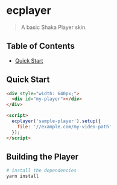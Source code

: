 # ecplayer
> A basic Shaka Player skin.

## Table of Contents

* [Quick Start](#quick-start)

## Quick Start


```html
<div style="width: 640px;">
  <div id="my-player"></div>
</div>

<script>
  ecplayer('sample-player').setup({
    file: '//example.com/my-video-path'
  });
</script>
```

## Building the Player

```sh
# install the dependencies
yarn install
```